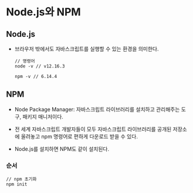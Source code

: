 # Node.js와 NPM

## Node.js

- 브라우저 밖에서도 자바스크립트를 실행할 수 있는 환경을 의미한다. 

  ~~~
  // 명령어
  node -v // v12.16.3

  npm -v // 6.14.4
  ~~~

## NPM

- Node Package Manager: 자바스크립트 라이브러리를 설치하고 관리해주는 도구, 패키지 매니저이다. 

- 전 세계 자바스크립트 개발자들이 모두 자바스크립트 라이브러리를 공개된 저장소에 올려놓고 npm 명령어로 편하게 다운로드 받을 수 있다.

- Node.js를 설치하면 NPM도 같이 설치된다.

### 순서

~~~
// npm 초기화 
npm init 
~~~